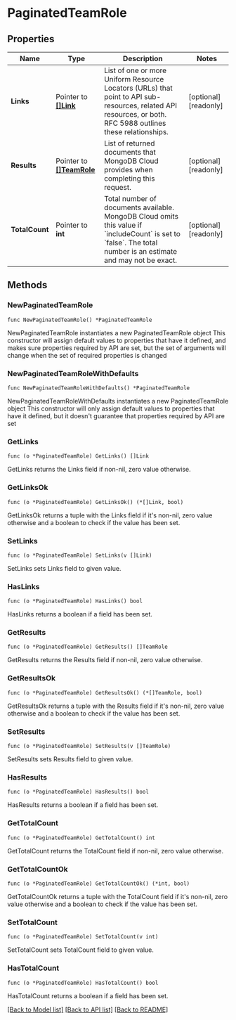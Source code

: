 # PaginatedTeamRole

## Properties

Name | Type | Description | Notes
------------ | ------------- | ------------- | -------------
**Links** | Pointer to [**[]Link**](Link.md) | List of one or more Uniform Resource Locators (URLs) that point to API sub-resources, related API resources, or both. RFC 5988 outlines these relationships. | [optional] [readonly] 
**Results** | Pointer to [**[]TeamRole**](TeamRole.md) | List of returned documents that MongoDB Cloud provides when completing this request. | [optional] [readonly] 
**TotalCount** | Pointer to **int** | Total number of documents available. MongoDB Cloud omits this value if &#x60;includeCount&#x60; is set to &#x60;false&#x60;. The total number is an estimate and may not be exact. | [optional] [readonly] 

## Methods

### NewPaginatedTeamRole

`func NewPaginatedTeamRole() *PaginatedTeamRole`

NewPaginatedTeamRole instantiates a new PaginatedTeamRole object
This constructor will assign default values to properties that have it defined,
and makes sure properties required by API are set, but the set of arguments
will change when the set of required properties is changed

### NewPaginatedTeamRoleWithDefaults

`func NewPaginatedTeamRoleWithDefaults() *PaginatedTeamRole`

NewPaginatedTeamRoleWithDefaults instantiates a new PaginatedTeamRole object
This constructor will only assign default values to properties that have it defined,
but it doesn't guarantee that properties required by API are set

### GetLinks

`func (o *PaginatedTeamRole) GetLinks() []Link`

GetLinks returns the Links field if non-nil, zero value otherwise.

### GetLinksOk

`func (o *PaginatedTeamRole) GetLinksOk() (*[]Link, bool)`

GetLinksOk returns a tuple with the Links field if it's non-nil, zero value otherwise
and a boolean to check if the value has been set.

### SetLinks

`func (o *PaginatedTeamRole) SetLinks(v []Link)`

SetLinks sets Links field to given value.

### HasLinks

`func (o *PaginatedTeamRole) HasLinks() bool`

HasLinks returns a boolean if a field has been set.
### GetResults

`func (o *PaginatedTeamRole) GetResults() []TeamRole`

GetResults returns the Results field if non-nil, zero value otherwise.

### GetResultsOk

`func (o *PaginatedTeamRole) GetResultsOk() (*[]TeamRole, bool)`

GetResultsOk returns a tuple with the Results field if it's non-nil, zero value otherwise
and a boolean to check if the value has been set.

### SetResults

`func (o *PaginatedTeamRole) SetResults(v []TeamRole)`

SetResults sets Results field to given value.

### HasResults

`func (o *PaginatedTeamRole) HasResults() bool`

HasResults returns a boolean if a field has been set.
### GetTotalCount

`func (o *PaginatedTeamRole) GetTotalCount() int`

GetTotalCount returns the TotalCount field if non-nil, zero value otherwise.

### GetTotalCountOk

`func (o *PaginatedTeamRole) GetTotalCountOk() (*int, bool)`

GetTotalCountOk returns a tuple with the TotalCount field if it's non-nil, zero value otherwise
and a boolean to check if the value has been set.

### SetTotalCount

`func (o *PaginatedTeamRole) SetTotalCount(v int)`

SetTotalCount sets TotalCount field to given value.

### HasTotalCount

`func (o *PaginatedTeamRole) HasTotalCount() bool`

HasTotalCount returns a boolean if a field has been set.

[[Back to Model list]](../README.md#documentation-for-models) [[Back to API list]](../README.md#documentation-for-api-endpoints) [[Back to README]](../README.md)


